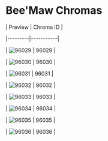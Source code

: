 # Bee'Maw Chromas


| Preview | Chroma ID |

|---------|-----------|

| ![96029](https://raw.communitydragon.org/latest/plugins/rcp-be-lol-game-data/global/default/v1/champion-chroma-images/96/96029.png) | 96029 |

| ![96030](https://raw.communitydragon.org/latest/plugins/rcp-be-lol-game-data/global/default/v1/champion-chroma-images/96/96030.png) | 96030 |

| ![96031](https://raw.communitydragon.org/latest/plugins/rcp-be-lol-game-data/global/default/v1/champion-chroma-images/96/96031.png) | 96031 |

| ![96032](https://raw.communitydragon.org/latest/plugins/rcp-be-lol-game-data/global/default/v1/champion-chroma-images/96/96032.png) | 96032 |

| ![96033](https://raw.communitydragon.org/latest/plugins/rcp-be-lol-game-data/global/default/v1/champion-chroma-images/96/96033.png) | 96033 |

| ![96034](https://raw.communitydragon.org/latest/plugins/rcp-be-lol-game-data/global/default/v1/champion-chroma-images/96/96034.png) | 96034 |

| ![96035](https://raw.communitydragon.org/latest/plugins/rcp-be-lol-game-data/global/default/v1/champion-chroma-images/96/96035.png) | 96035 |

| ![96036](https://raw.communitydragon.org/latest/plugins/rcp-be-lol-game-data/global/default/v1/champion-chroma-images/96/96036.png) | 96036 |